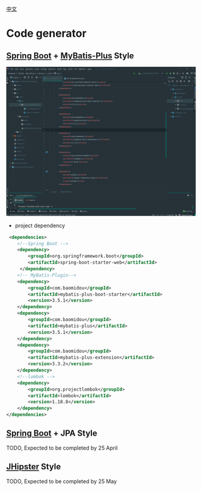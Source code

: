 [中文](codeGen_zh_CN.md)

# Code generator

## [Spring Boot][Spring Boot] + [MyBatis-Plus][MyBatis-Plus] Style
![](img/code_gen_preview_1.gif)
- project dependency
```xml
 <dependencies>
    <!--Spring Boot -->
    <dependency>
        <groupId>org.springframework.boot</groupId>
        <artifactId>spring-boot-starter-web</artifactId>
     </dependency>
    <!-- MyBatis-Plugin-->
    <dependency>
        <groupId>com.baomidou</groupId>
        <artifactId>mybatis-plus-boot-starter</artifactId>
        <version>3.5.1</version>
    </dependency>
    <dependency>
        <groupId>com.baomidou</groupId>
        <artifactId>mybatis-plus</artifactId>
        <version>3.5.1</version>
    </dependency>
    <dependency>
        <groupId>com.baomidou</groupId>
        <artifactId>mybatis-plus-extension</artifactId>
        <version>3.3.2</version>
    </dependency>
    <!--lombok -->
    <dependency>
        <groupId>org.projectlombok</groupId>
        <artifactId>lombok</artifactId>
        <version>1.18.8</version>
    </dependency>
</dependencies>
```

## [Spring Boot][Spring Boot] + JPA Style

TODO, Expected to be completed by 25 April

## [JHipster][JHipster] Style

TODO, Expected to be completed by 25 May

[Spring Boot]: https://spring.io/projects/spring-boot

[MyBatis-Plus]: https://github.com/baomidou/mybatis-plus

[JHipster]: https://www.jhipster.tech/
